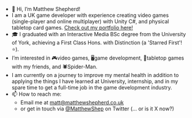 - 👋 Hi, I’m Matthew Shepherd!
- I am a UK game developer with experience creating video games (single-player and online multiplayer) with Unity C#, and physical tabletop card games. <a href=https://www.matthewshepherd.co.uk>Check out my portfolio here!</a>
- 🎓 I graduated with an Interactive Media BSc degree from the University of York, achieving a First Class Hons. with Distinction (a 'Starred First'!⭐).
- I’m interested in 🎮video games, 🖥game development, 🎲tabletop games with my friends, and 🕷Spider-Man.
- I am currently on a journey to improve my mental health in addition to applying the things I have learned at University, internship, and in my spare time to get a full-time job in the game development industry.
- 📫 How to reach me: 
  - Email me at matt@matthewshepherd.co.uk
  - or get in touch via <a href=https://twitter.com/MatthewShep>@MatthewShep</a> on Twitter (... or is it X now?)

<!---
MatthewJShepherd/MatthewJShepherd is a ✨ special ✨ repository because its `README.md` (this file) appears on your GitHub profile.
You can click the Preview link to take a look at your changes.
--->
